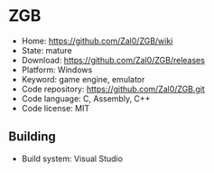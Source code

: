 # ZGB

- Home: https://github.com/Zal0/ZGB/wiki
- State: mature
- Download: https://github.com/Zal0/ZGB/releases
- Platform: Windows
- Keyword: game engine, emulator
- Code repository: https://github.com/Zal0/ZGB.git
- Code language: C, Assembly, C++
- Code license: MIT

## Building

- Build system: Visual Studio
